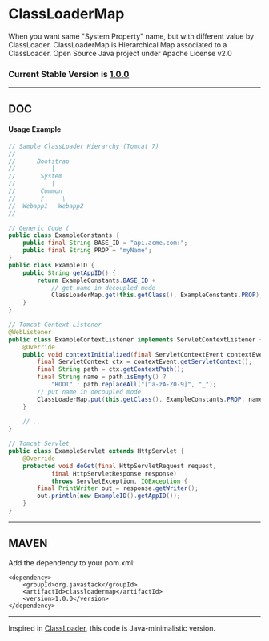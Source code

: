 # ClassLoaderMap

When you want same "System Property" name, but with different value by ClassLoader. ClassLoaderMap is Hierarchical Map associated to a ClassLoader. Open Source Java project under Apache License v2.0

### Current Stable Version is [1.0.0](https://search.maven.org/#search|ga|1|g%3Aorg.javastack%20a%3Aclassloadermap)

---

## DOC

#### Usage Example


```java
// Sample ClassLoader Hierarchy (Tomcat 7)
//
//      Bootstrap
//          |
//       System
//          |
//       Common
//       /     \
//  Webapp1   Webapp2
//

// Generic Code (
public class ExampleConstants {
	public final String BASE_ID = "api.acme.com:";
	public final String PROP = "myName";
}
public class ExampleID {
	public String getAppID() {
		return ExampleConstants.BASE_ID +
			// get name in decoupled mode 
			ClassLoaderMap.get(this.getClass(), ExampleConstants.PROP);
	}
}

// Tomcat Context Listener
@WebListener
public class ExampleContextListener implements ServletContextListener {
	@Override
	public void contextInitialized(final ServletContextEvent contextEvent) {
		final ServletContext ctx = contextEvent.getServletContext();
		final String path = ctx.getContextPath();
		final String name = path.isEmpty() ? 
			"ROOT" : path.replaceAll("[^a-zA-Z0-9]", "_");
		// put name in decoupled mode
		ClassLoaderMap.put(this.getClass(), ExampleConstants.PROP, name);
	}
	
	// ...
}

// Tomcat Servlet
public class ExampleServlet extends HttpServlet {
	@Override
	protected void doGet(final HttpServletRequest request, 
			final HttpServletResponse response)
			throws ServletException, IOException {
		final PrintWriter out = response.getWriter();
		out.println(new ExampleID().getAppID());
	}
}
```

---

## MAVEN

Add the dependency to your pom.xml:

    <dependency>
        <groupId>org.javastack</groupId>
        <artifactId>classloadermap</artifactId>
        <version>1.0.0</version>
    </dependency>

---
Inspired in [ClassLoader](http://docs.oracle.com/javase/7/docs/api/java/lang/ClassLoader.html), this code is Java-minimalistic version.
